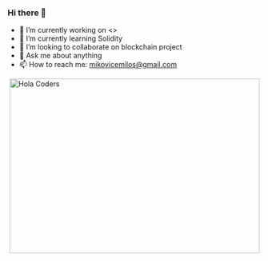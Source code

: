 ### Hi there 👋

- 🔭 I’m currently working on <>
- 🌱 I’m currently learning Solidity
- 👯 I’m looking to collaborate on blockchain project
- 💬 Ask me about anything
- 📫 How to reach me: mikovicemilos@gmail.com

<img align="right" src="https://i.gifer.com/fetch/w300-preview/ec/ece24da41372e155a576707cf1492f63.gif" alt="Hola Coders" width="500" height="350"/> 
